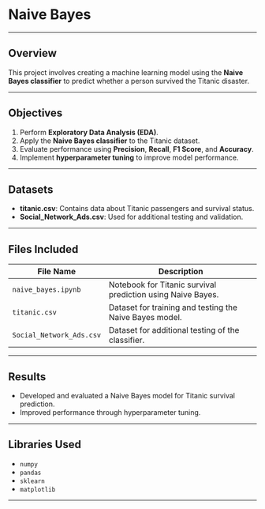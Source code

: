 

#  Naive Bayes  

---

## Overview  
This project involves creating a machine learning model using the **Naive Bayes classifier** to predict whether a person survived the Titanic disaster.  

---

## Objectives  
1. Perform **Exploratory Data Analysis (EDA)**.  
2. Apply the **Naive Bayes classifier** to the Titanic dataset.  
3. Evaluate performance using **Precision**, **Recall**, **F1 Score**, and **Accuracy**.  
4. Implement **hyperparameter tuning** to improve model performance.  

---

## Datasets  
- **titanic.csv**: Contains data about Titanic passengers and survival status.  
- **Social_Network_Ads.csv**: Used for additional testing and validation.  

---

## Files Included  

| File Name               | Description                                          |
|-------------------------|------------------------------------------------------|
| `naive_bayes.ipynb`     | Notebook for Titanic survival prediction using Naive Bayes. |
| `titanic.csv`           | Dataset for training and testing the Naive Bayes model.      |
| `Social_Network_Ads.csv`| Dataset for additional testing of the classifier.           |

---



## Results  
- Developed and evaluated a Naive Bayes model for Titanic survival prediction.  
- Improved performance through hyperparameter tuning.  

---

## Libraries Used  
- `numpy`  
- `pandas`  
- `sklearn`  
- `matplotlib`  

---  
